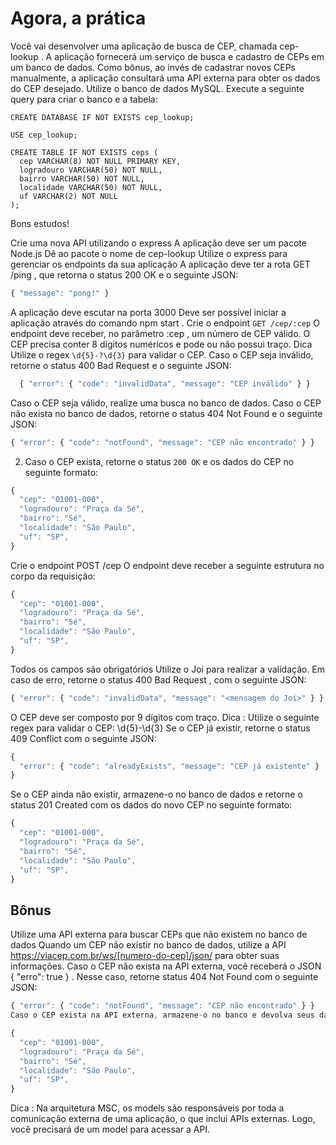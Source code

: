 # Agora, a prática

Você vai desenvolver uma aplicação de busca de CEP, chamada cep-lookup . A aplicação fornecerá um serviço de busca e cadastro de CEPs em um banco de dados. Como bônus, ao invés de cadastrar novos CEPs manualmente, a aplicação consultará uma API externa para obter os dados do CEP desejado.
Utilize o banco de dados MySQL. Execute a seguinte query para criar o banco e a tabela:
```mysql
CREATE DATABASE IF NOT EXISTS cep_lookup;

USE cep_lookup;

CREATE TABLE IF NOT EXISTS ceps (
  cep VARCHAR(8) NOT NULL PRIMARY KEY,
  logradouro VARCHAR(50) NOT NULL,
  bairro VARCHAR(50) NOT NULL,
  localidade VARCHAR(50) NOT NULL,
  uf VARCHAR(2) NOT NULL
);

```
Bons estudos!

Crie uma nova API utilizando o express
A aplicação deve ser um pacote Node.js
Dê ao pacote o nome de cep-lookup
Utilize o express para gerenciar os endpoints da sua aplicação
A aplicação deve ter a rota GET /ping , que retorna o status 200 OK e o seguinte JSON:
```javascript
{ "message": "pong!" }
```
A aplicação deve escutar na porta 3000
Deve ser possível iniciar a aplicação através do comando npm start .
Crie o endpoint `GET /cep/:cep`
O endpoint deve receber, no parâmetro :cep , um número de CEP válido.
O CEP precisa conter 8 dígitos numéricos e pode ou não possui traço.
Dica Utilize o regex `\d{5}-?\d{3}` para validar o CEP.
Caso o CEP seja inválido, retorne o status 400 Bad Request e o seguinte JSON:
```javascript
  { "error": { "code": "invalidData", "message": "CEP inválido" } }
```
Caso o CEP seja válido, realize uma busca no banco de dados.
Caso o CEP não exista no banco de dados, retorne o status 404 Not Found e o seguinte JSON:
```javascript
{ "error": { "code": "notFound", "message": "CEP não encontrado" } }
```
  2. Caso o CEP exista, retorne o status `200 OK` e os dados do CEP no seguinte formato:

```javascript
{
  "cep": "01001-000",
  "logradouro": "Praça da Sé",
  "bairro": "Sé",
  "localidade": "São Paulo",
  "uf": "SP",
}
```
Crie o endpoint POST /cep
O endpoint deve receber a seguinte estrutura no corpo da requisição:
```javascript
{
  "cep": "01001-000",
  "logradouro": "Praça da Sé",
  "bairro": "Sé",
  "localidade": "São Paulo",
  "uf": "SP",
}
```
Todos os campos são obrigatórios
Utilize o Joi para realizar a validação. Em caso de erro, retorne o status 400 Bad Request , com o seguinte JSON:
```javascript
{ "error": { "code": "invalidData", "message": "<mensagem do Joi>" } }
```
O CEP deve ser composto por 9 dígitos com traço.
Dica : Utilize o seguinte regex para validar o CEP: \d{5}-\d{3}
Se o CEP já existir, retorne o status 409 Conflict com o seguinte JSON:
```javascript
{
  "error": { "code": "alreadyExists", "message": "CEP já existente" }
}
```
Se o CEP ainda não existir, armazene-o no banco de dados e retorne o status 201 Created com os dados do novo CEP no seguinte formato:
```javascript
{
  "cep": "01001-000",
  "logradouro": "Praça da Sé",
  "bairro": "Sé",
  "localidade": "São Paulo",
  "uf": "SP",
}
```

## Bônus

Utilize uma API externa para buscar CEPs que não existem no banco de dados
Quando um CEP não existir no banco de dados, utilize a API https://viacep.com.br/ws/[numero-do-cep]/json/ para obter suas informações.
Caso o CEP não exista na API externa, você receberá o JSON { "erro": true } . Nesse caso, retorne status 404 Not Found com o seguinte JSON:
```javascript
{ "error": { "code": "notFound", "message": "CEP não encontrado" } }
Caso o CEP exista na API externa, armazene-o no banco e devolva seus dados no seguinte formato:
```
```javascript
{
  "cep": "01001-000",
  "logradouro": "Praça da Sé",
  "bairro": "Sé",
  "localidade": "São Paulo",
  "uf": "SP",
}
```
Dica : Na arquitetura MSC, os models são responsáveis por toda a comunicação externa de uma aplicação, o que inclui APIs externas. Logo, você precisará de um model para acessar a API.